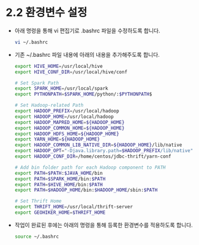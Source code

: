 # 2.2 환경변수 설정 

- 아래 명령을 통해 vi 편집기로 .bashrc 파일을 수정하도록 합니다. 
  ```bash
  vi ~/.bashrc
  ```

- 기존 ~/.bashrc 파일 내용에 아래의 내용을 추가해주도록 합니다.
  
  ```bash
  export HIVE_HOME=/usr/local/hive
  export HIVE_CONF_DIR=/usr/local/hive/conf

  # Set Spark Path
  export SPARK_HOME=/usr/local/spark
  export PYTHONPATH=$SPARK_HOME/python/:$PYTHONPATH$

  # Set Hadoop-related Path
  export HADOOP_PREFIX=/usr/local/hadoop
  export HADOOP_HOME=/usr/local/hadoop
  export HADOOP_MAPRED_HOME=${HADOOP_HOME}
  export HADOOP_COMMON_HOME=${HADOOP_HOME}
  export HADOOP_HDFS_HOME=${HADOOP_HOME}
  export YARN_HOME=${HADOOP_HOME}
  export HADOOP_COMMON_LIB_NATIVE_DIR=${HADOOP_HOME}/lib/native
  export HADOOP_OPT="-Djava.library.path=$HADOOP_PREFIX/lib/native"
  export HADOOP_CONF_DIR=/home/centos/jdbc-thrift/yarn-conf

  # Add bin folder path for each Hadoop component to PATH
  export PATH=$PATH:$JAVA_HOME/bin
  export PATH=$SPARK_HOME/bin:$PATH
  export PATH=$HIVE_HOME/bin:$PATH
  export PATH=$HADOOP_HOME/bin:$HADOOP_HOME/sbin:$PATH

  # Set Thrift Home   
  export THRIFT_HOME=/usr/local/thrift-server
  export GEOHIKER_HOME=$THRIFT_HOME
  ```
- 작업이 완료된 후에는 아래의 명령을 통해 등록한 환경변수를 적용하도록 합니다.
  ```bash
  source ~/.bashrc
  ```